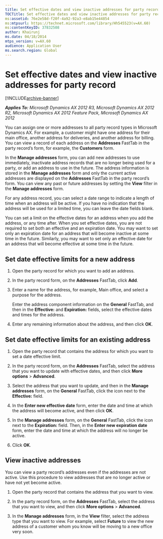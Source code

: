 ```yaml
---
title: Set effective dates and view inactive addresses for party record
TOCTitle: Set effective dates and view inactive addresses for party record
ms:assetid: 76e2e58d-f20f-4a92-92a3-e8ab15e44854
ms:mtpsurl: https://technet.microsoft.com/library/Hh545523(v=AX.60)
ms:contentKeyID: 37832508
author: Khairunj
ms.date: 04/18/2014
mtps_version: v=AX.60
audience: Application User
ms.search.region: Global
---
```


# Set effective dates and view inactive addresses for party record 


[!INCLUDE[archive-banner](includes/archive-banner.md)]


_**Applies To:** Microsoft Dynamics AX 2012 R3, Microsoft Dynamics AX 2012 R2, Microsoft Dynamics AX 2012 Feature Pack, Microsoft Dynamics AX 2012_

You can assign one or more addresses to all party record types in Microsoft Dynamics AX. For example, a customer might have one address for their main office, another address for deliveries, and another address for billing. You can view a record of each address on the **Addresses** FastTab in the party record’s form, for example, the **Customers** form.

In the **Manage addresses** form, you can add new addresses to use immediately, inactivate address records that are no longer being used for a party, or add an address to use in the future. The address information is stored in the **Manage addresses** form and only the current active addresses are displayed on the **Addresses** FastTab in the party record’s form. You can view any past or future addresses by setting the **View** filter in the **Manage addresses** form.

For any address record, you can select a date range to indicate a length of time when an address will be active. If you have no indication that the address will be used for a limited time, you can leave the date fields blank.

You can set a limit on the effective dates for an address when you add the address, or any time after. When you set effective dates, you are not required to set both an effective and an expiration date. You may want to set only an expiration date for an address that will become inactive at some time in the future. Similarly, you may want to set only an effective date for an address that will become effective at some time in the future.

## Set date effective limits for a new address

1.  Open the party record for which you want to add an address.

2.  In the party record form, on the **Addresses** FastTab, click **Add**.

3.  Enter a name for the address, for example, Main office, and select a purpose for the address.
    
    Enter the address component information on the **General** FastTab, and then in the **Effective:** and **Expiration:** fields, select the effective dates and times for the address.

4.  Enter any remaining information about the address, and then click **OK**.

## Set date effective limits for an existing address

1.  Open the party record that contains the address for which you want to set a date effective limit.

2.  In the party record form, on the **Addresses** FastTab, select the address that you want to update with effective dates, and then click **More options** \> **Advanced**.

3.  Select the address that you want to update, and then in the **Manage addresses** form, on the **General** FastTab, click the icon next to the **Effective:** field.

4.  In the **Enter new effective date** form, enter the date and time at which the address will become active, and then click **OK**.

5.  In the **Manage addresses** form, on the **General** FastTab, click the icon next to the **Expiration:** field. Then, in the **Enter new expiration date** form, enter the date and time at which the address will no longer be active.

6.  Click **OK**.

## View inactive addresses

You can view a party record’s addresses even if the addresses are not active. Use this procedure to view addresses that are no longer active or have not yet become active.

1.  Open the party record that contains the address that you want to view.

2.  In the party record form, on the **Addresses** FastTab, select the address that you want to view, and then click **More options** \> **Advanced**.

3.  In the **Manage addresses** form, in the **View** filter, select the address type that you want to view. For example, select **Future** to view the new address of a customer whom you know will be moving to a new office very soon.

  



